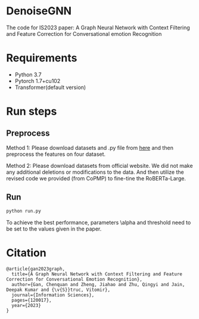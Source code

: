 # DenoiseGNN
The code for IS2023 paper: A Graph Neural Network with Context Filtering and Feature Correction for Conversational emotion Recognition

# Requirements
* Python 3.7
* Pytorch 1.7+cu102
* Transformer(default version)

# Run steps
## Preprocess 
Method 1:
Please download datasets and .py file from [here](https://github.com/declare-lab/conv-emotion/tree/master/COSMIC/feature-extraction) and then preprocess the features on four dataset.

Method 2:
Please download datasets from official website. We did not make any additional deletions or modifications to the data. And then utilize the revised code we provided (from CoPMP) to fine-tine the RoBERTa-Large.

## Run
```bash
python run.py
```
To achieve the best performance, parameters \alpha and threshold need to be set to the values given in the paper.

# Citation
```
@article{gan2023graph,
  title={A Graph Neural Network with Context Filtering and Feature Correction for Conversational Emotion Recognition},
  author={Gan, Chenquan and Zheng, Jiahao and Zhu, Qingyi and Jain, Deepak Kumar and {\v{S}}truc, Vitomir},
  journal={Information Sciences},
  pages={120017},
  year={2023}
}
```
